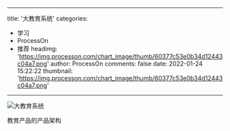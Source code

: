 
---
title: '大教育系统'
categories: 
 - 学习
 - ProcessOn
 - 推荐
headimg: 'https://img.processon.com/chart_image/thumb/60377c53e0b34d12443c04a7.png'
author: ProcessOn
comments: false
date: 2022-01-24 15:22:22
thumbnail: 'https://img.processon.com/chart_image/thumb/60377c53e0b34d12443c04a7.png'
---

<div>   
<img class="thumb" alt="大教育系统" src="https://img.processon.com/chart_image/thumb/60377c53e0b34d12443c04a7.png" referrerpolicy="no-referrer">
<p>教育产品的产品架构</p>  
</div>
            